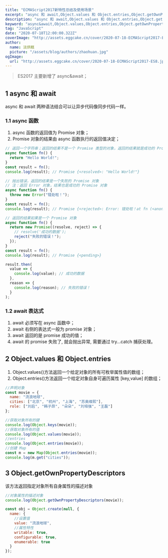 ```yaml
---
title: "ECMAScript2017新特性总结及使用场景"
excerpt: "async 和 await,Object.values 和 Object.entries,Object.getOwnPropertyDescriptors"
description: "async 和 await,Object.values 和 Object.entries,Object.getOwnPropertyDescriptors"
keyword: "async&await,Object.values,Object.entries,Object.getOwnPropertyDescriptors"
tag: "JavaScript"
date: "2020-07-18T12:00:00.322Z"
coverImage: "http://assets.eggcake.cn/cover/2020-07-18-ECMAScript2017-ES8.jpg"
author:
  name: 淡烘糕
  picture: "/assets/blog/authors/zhaohuan.jpg"
ogImage:
  url: "http://assets.eggcake.cn/cover/2020-07-18-ECMAScript2017-ES8.jpg"
---
```


> ES2017 主要新增了 async&await；

## 1 async 和 await

async 和 await 两种语法结合可以让异步代码像同步代码一样。

### 1.1 async 函数

1. async 函数的返回值为 Promise 对象；
1. Promise 对象的结果由 async 函数执行的返回值决定；

```javascript
// 返回一个字符串；返回的结果不是一个 Promise 类型的对象，返回的结果就是成功的 Promise 对象
async function fn() {
  return "Hello World!";
}
const result = fn();
console.log(result); // Promise {<resolved>: "Hello World!"}

// 抛出错误，返回的结果是一个失败的 Promise 对象
// 注：返回 Error 对象，结果也是成功的 Promise 对象
async function fn() {
  throw new Error("错处啦！");
}
const result = fn();
console.log(result); // Promise {<rejected>: Error: 错处啦！at fn (<anonymous>:2:9) at <anonymous>:4:16}

// 返回的结果如果是一个 Promise 对象
async function fn() {
  return new Promise((resolve, reject) => {
    // resolve('成功的数据');
    reject("失败的错误！");
  });
}
const result = fn();
console.log(result); // Promise {<pending>}

result.then(
  value => {
    console.log(value); // 成功的数据
  },
  reason => {
    console.log(reason); // 失败的错误！
  }
);
```

### 1.2 await 表达式

1. await 必须写在 async 函数中；
1. await 右侧的表达式一般为 promise 对象；
1. await 返回的是 promise 成功的值；
1. await 的 promise 失败了, 就会抛出异常, 需要通过 try...catch 捕获处理。

## 2 Object.values 和 Object.entries

1. Object.values()方法返回一个给定对象的所有可枚举属性值的数组；
1. Object.entries()方法返回一个给定对象自身可遍历属性 [key,value] 的数组；

```javascript
//声明对象
const movie = {
  name: "流浪地球",
  cities: ["北京", "杭州", "上海", "苏奥维熙"],
  role: ["刘启", "韩子昂", "朵朵", "刘培强", "王磊"]
};

//获取对象所有的键
console.log(Object.keys(movie));
//获取对象所有的值
console.log(Object.values(movie));
//entries
console.log(Object.entries(movie));
//创建 Map
const m = new Map(Object.entries(movie));
console.log(m.get("cities"));
```

## 3 Object.getOwnPropertyDescriptors

该方法返回指定对象所有自身属性的描述对象

```javascript
//对象属性的描述对象
console.log(Object.getOwnPropertyDescriptors(movie));

const obj = Object.create(null, {
  name: {
    //设置值
    value: "流浪地球",
    //属性特性
    writable: true,
    configurable: true,
    enumerable: true
  }
});
```
